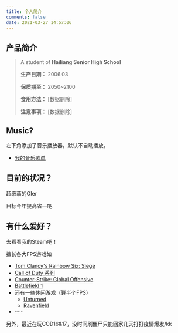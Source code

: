 ```yaml
---
title: 个人简介
comments: false
date: 2021-03-27 14:57:06
---
```

## 产品简介
> A student of **Hailiang Senior High School**
>
> **生产日期：** 2006.03
>
> **保质期至：** 2050~2100
>
> **食用方法：** [数据删除]
>
> **注意事项：** [数据删除]

## Music?

左下角添加了音乐播放器，默认不自动播放。

- [我的音乐歌单](https://c.y.qq.com/base/fcgi-bin/u?__=lfmvqMM)

## 目前的状况？

超级蒻的OIer

目标今年提高省一吧

## 有什么爱好？

去看看我的Steam吧！

擅长各大FPS游戏如

- [Tom Clancy's Rainbow Six: Siege](https://store.steampowered.com/app/359550/Tom_Clancys_Rainbow_Six_Siege/)
- [Call of Duty 系列](https://store.steampowered.com/bundle/6465/Call_of_Duty_Franchise_Collection/)
- [Counter-Strike: Global Offensive](https://store.steampowered.com/app/730/CounterStrike_Global_Offensive/)
- [Battlefield 1](https://store.steampowered.com/app/1238840/Battlefield_1/)
- 还有一些休闲游戏（算半个FPS）
    - [Unturned](https://store.steampowered.com/app/304930/Unturned/)
    - [Ravenfield](https://store.steampowered.com/app/636480/Ravenfield/)
- ······

另外，最近在玩COD16&17，没时间刷僵尸只能回家几天打打疫情爆发/kk